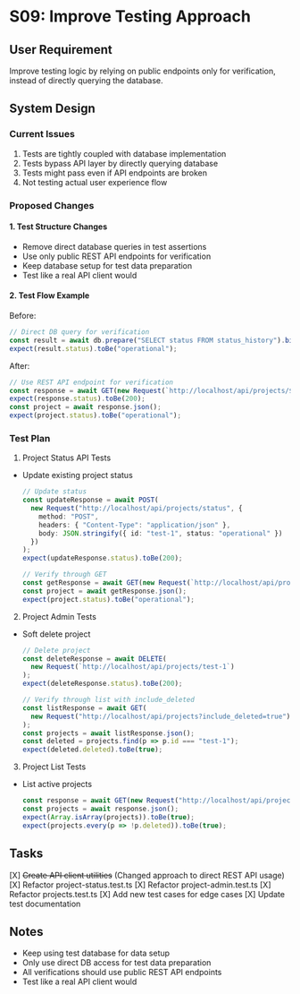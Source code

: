 # S09: Improve Testing Approach

## User Requirement
Improve testing logic by relying on public endpoints only for verification, instead of directly querying the database.

## System Design

### Current Issues
1. Tests are tightly coupled with database implementation
2. Tests bypass API layer by directly querying database
3. Tests might pass even if API endpoints are broken
4. Not testing actual user experience flow

### Proposed Changes

#### 1. Test Structure Changes
- Remove direct database queries in test assertions
- Use only public REST API endpoints for verification
- Keep database setup for test data preparation
- Test like a real API client would

#### 2. Test Flow Example
Before:
```typescript
// Direct DB query for verification
const result = await db.prepare("SELECT status FROM status_history").bind().first();
expect(result.status).toBe("operational");
```

After:
```typescript
// Use REST API endpoint for verification
const response = await GET(new Request(`http://localhost/api/projects/${id}`));
expect(response.status).toBe(200);
const project = await response.json();
expect(project.status).toBe("operational");
```

### Test Plan

1. Project Status API Tests
- Update existing project status
  ```typescript
  // Update status
  const updateResponse = await POST(
    new Request("http://localhost/api/projects/status", {
      method: "POST",
      headers: { "Content-Type": "application/json" },
      body: JSON.stringify({ id: "test-1", status: "operational" })
    })
  );
  expect(updateResponse.status).toBe(200);

  // Verify through GET
  const getResponse = await GET(new Request(`http://localhost/api/projects/test-1`));
  const project = await getResponse.json();
  expect(project.status).toBe("operational");
  ```

2. Project Admin Tests
- Soft delete project
  ```typescript
  // Delete project
  const deleteResponse = await DELETE(
    new Request(`http://localhost/api/projects/test-1`)
  );
  expect(deleteResponse.status).toBe(200);

  // Verify through list with include_deleted
  const listResponse = await GET(
    new Request("http://localhost/api/projects?include_deleted=true")
  );
  const projects = await listResponse.json();
  const deleted = projects.find(p => p.id === "test-1");
  expect(deleted.deleted).toBe(true);
  ```

3. Project List Tests
- List active projects
  ```typescript
  const response = await GET(new Request("http://localhost/api/projects"));
  const projects = await response.json();
  expect(Array.isArray(projects)).toBe(true);
  expect(projects.every(p => !p.deleted)).toBe(true);
  ```

## Tasks
[X] ~~Create API client utilities~~ (Changed approach to direct REST API usage)
[X] Refactor project-status.test.ts
[X] Refactor project-admin.test.ts
[X] Refactor projects.test.ts
[X] Add new test cases for edge cases
[X] Update test documentation

## Notes
- Keep using test database for data setup
- Only use direct DB access for test data preparation
- All verifications should use public REST API endpoints
- Test like a real API client would